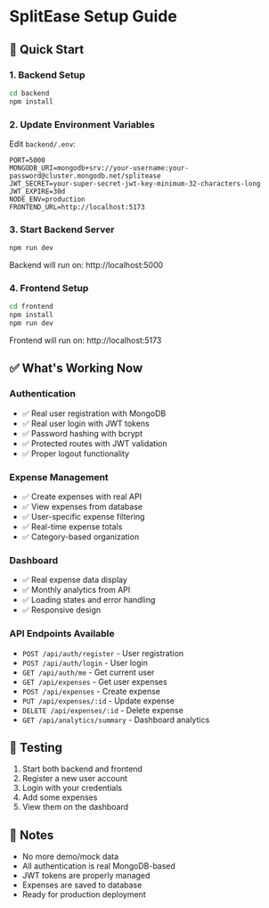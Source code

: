 # SplitEase Setup Guide

## 🚀 Quick Start

### 1. Backend Setup
```bash
cd backend
npm install
```

### 2. Update Environment Variables
Edit `backend/.env`:
```env
PORT=5000
MONGODB_URI=mongodb+srv://your-username:your-password@cluster.mongodb.net/splitease
JWT_SECRET=your-super-secret-jwt-key-minimum-32-characters-long
JWT_EXPIRE=30d
NODE_ENV=production
FRONTEND_URL=http://localhost:5173
```

### 3. Start Backend Server
```bash
npm run dev
```
Backend will run on: http://localhost:5000

### 4. Frontend Setup
```bash
cd frontend
npm install
npm run dev
```
Frontend will run on: http://localhost:5173

## ✅ What's Working Now

### Authentication
- ✅ Real user registration with MongoDB
- ✅ Real user login with JWT tokens
- ✅ Password hashing with bcrypt
- ✅ Protected routes with JWT validation
- ✅ Proper logout functionality

### Expense Management
- ✅ Create expenses with real API
- ✅ View expenses from database
- ✅ User-specific expense filtering
- ✅ Real-time expense totals
- ✅ Category-based organization

### Dashboard
- ✅ Real expense data display
- ✅ Monthly analytics from API
- ✅ Loading states and error handling
- ✅ Responsive design

### API Endpoints Available
- `POST /api/auth/register` - User registration
- `POST /api/auth/login` - User login
- `GET /api/auth/me` - Get current user
- `GET /api/expenses` - Get user expenses
- `POST /api/expenses` - Create expense
- `PUT /api/expenses/:id` - Update expense
- `DELETE /api/expenses/:id` - Delete expense
- `GET /api/analytics/summary` - Dashboard analytics

## 🔧 Testing

1. Start both backend and frontend
2. Register a new user account
3. Login with your credentials
4. Add some expenses
5. View them on the dashboard

## 📝 Notes

- No more demo/mock data
- All authentication is real MongoDB-based
- JWT tokens are properly managed
- Expenses are saved to database
- Ready for production deployment